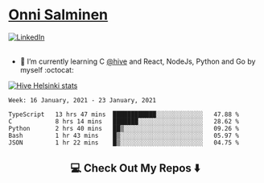 <h1> <a href="https://osalmine.github.io/cv/">Onni Salminen</a></h1>
<a href="https://www.linkedin.com/in/onni-salminen/" target="_blank"><img src="https://img.shields.io/badge/LinkedIn-%230077B5.svg?&style=flat-square&logo=linkedin&logoColor=white" alt="LinkedIn"></a>
<br />
<br />

- 🌱 I’m currently learning C <a href="https://www.hive.fi/en/">@hive</a> and React, NodeJs, Python and Go by myself :octocat:

[![Hive Helsinki stats](https://badge42.herokuapp.com/api/stats/osalmine?privacyEmail=true&cursus=42)](https://github.com/JaeSeoKim/badge42)

<!--START_SECTION:waka-->
```text
Week: 16 January, 2021 - 23 January, 2021

TypeScript   13 hrs 47 mins  ████████████░░░░░░░░░░░░░   47.88 % 
C            8 hrs 14 mins   ███████░░░░░░░░░░░░░░░░░░   28.62 % 
Python       2 hrs 40 mins   ██▒░░░░░░░░░░░░░░░░░░░░░░   09.26 % 
Bash         1 hr 43 mins    █▒░░░░░░░░░░░░░░░░░░░░░░░   05.97 % 
JSON         1 hr 22 mins    █▒░░░░░░░░░░░░░░░░░░░░░░░   04.75 % 
```
<!--END_SECTION:waka-->


<h2  align="center">💻 Check Out My Repos ⬇️ </h2>
